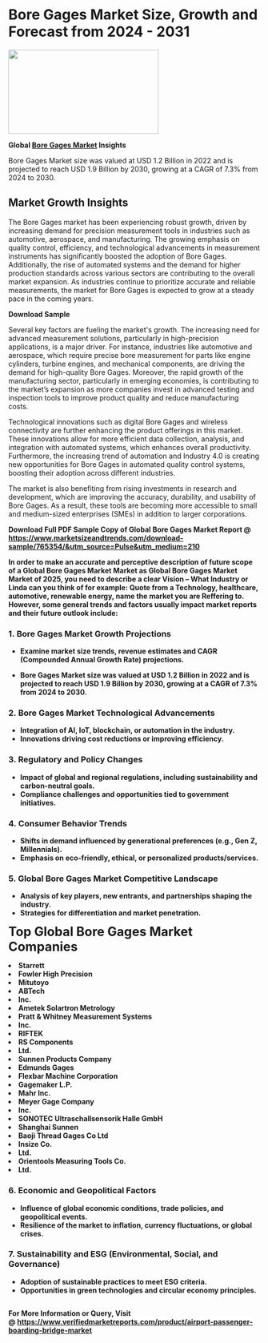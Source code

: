 <H1>Bore Gages Market Size, Growth and Forecast from 2024 - 2031</H1><img class="aligncenter size-medium wp-image-584254" src="https://thirdeyenews.in/wp-content/uploads/2024/09/Global-Market-Research-300x168.jpeg" alt="" width="300" height="168" /><p><strong>Global&nbsp;<a href="https://www.marketsizeandtrends.com/download-sample/765354/&amp;utm_source=Pulse&amp;utm_medium=210">Bore Gages Market</a> Insights</strong></p><p>Bore Gages Market size was valued at USD 1.2 Billion in 2022 and is projected to reach USD 1.9 Billion by 2030, growing at a CAGR of 7.3% from 2024 to 2030.</p><p><h2>Market Growth Insights</h2> <p>The Bore Gages market has been experiencing robust growth, driven by increasing demand for precision measurement tools in industries such as automotive, aerospace, and manufacturing. The growing emphasis on quality control, efficiency, and technological advancements in measurement instruments has significantly boosted the adoption of Bore Gages. Additionally, the rise of automated systems and the demand for higher production standards across various sectors are contributing to the overall market expansion. As industries continue to prioritize accurate and reliable measurements, the market for Bore Gages is expected to grow at a steady pace in the coming years.</p> <p><strong>Download Sample</strong></p> <p>Several key factors are fueling the market's growth. The increasing need for advanced measurement solutions, particularly in high-precision applications, is a major driver. For instance, industries like automotive and aerospace, which require precise bore measurement for parts like engine cylinders, turbine engines, and mechanical components, are driving the demand for high-quality Bore Gages. Moreover, the rapid growth of the manufacturing sector, particularly in emerging economies, is contributing to the market’s expansion as more companies invest in advanced testing and inspection tools to improve product quality and reduce manufacturing costs.</p> <p>Technological innovations such as digital Bore Gages and wireless connectivity are further enhancing the product offerings in this market. These innovations allow for more efficient data collection, analysis, and integration with automated systems, which enhances overall productivity. Furthermore, the increasing trend of automation and Industry 4.0 is creating new opportunities for Bore Gages in automated quality control systems, boosting their adoption across different industries.</p> <p>The market is also benefiting from rising investments in research and development, which are improving the accuracy, durability, and usability of Bore Gages. As a result, these tools are becoming more accessible to small and medium-sized enterprises (SMEs) in addition to larger corporations.</p> <p><strong></p><p><span class=""><strong>Download Full PDF Sample Copy of Global Bore Gages Market Report</strong> @ <a href="https://www.marketsizeandtrends.com/download-sample/765354/&amp;utm_source=Pulse&amp;utm_medium=210" target="_blank">https://www.marketsizeandtrends.com/download-sample/765354/&amp;utm_source=Pulse&amp;utm_medium=210</a></span></p><p>In order to make an accurate and perceptive description of future scope of a Global&nbsp;Bore Gages Market Market as Global&nbsp;Bore Gages Market Market of 2025, you need to describe a clear Vision &ndash; What Industry or Linda can you think of for example: Quote from a Technology, healthcare, automotive, renewable energy, name the market you are Reffering to. However, some general trends and factors usually impact market reports and their future outlook include:</p><h3>1.&nbsp;<strong>Bore Gages Market Growth Projections</strong></h3><ul><li>Examine market size trends, revenue estimates and CAGR (Compounded Annual Growth Rate) projections.</li><li><p>Bore Gages Market size was valued at USD 1.2 Billion in 2022 and is projected to reach USD 1.9 Billion by 2030, growing at a CAGR of 7.3% from 2024 to 2030.</p></li></ul><h3>2.&nbsp;<strong>Bore Gages Market Technological Advancements</strong></h3><ul><li>Integration of AI, IoT, blockchain, or automation in the industry.</li><li>Innovations driving cost reductions or improving efficiency.</li></ul><h3>3.&nbsp;<strong>Regulatory and Policy Changes</strong></h3><ul><li>Impact of global and regional regulations, including sustainability and carbon-neutral goals.</li><li>Compliance challenges and opportunities tied to government initiatives.</li></ul><h3>4.&nbsp;<strong>Consumer Behavior Trends</strong></h3><ul><li>Shifts in demand influenced by generational preferences (e.g., Gen Z, Millennials).</li><li>Emphasis on eco-friendly, ethical, or personalized products/services.</li></ul><h3>5.&nbsp;<strong>Global Bore Gages Market Competitive Landscape</strong></h3><ul><li>Analysis of key players, new entrants, and partnerships shaping the industry.</li><li>Strategies for differentiation and market penetration.</li></ul><p data-pm-slice="1 1 []"><span style="color: inherit; font-family: inherit; font-size: 25px;">Top Global Bore Gages Market Companies</span></p><div class="" data-test-id=""><p><li>Starrett</li><li> Fowler High Precision</li><li> Mitutoyo</li><li> ABTech</li><li> Inc.</li><li> Ametek Solartron Metrology</li><li> Pratt & Whitney Measurement Systems</li><li> Inc.</li><li> RIFTEK</li><li> RS Components</li><li> Ltd.</li><li> Sunnen Products Company</li><li> Edmunds Gages</li><li> Flexbar Machine Corporation</li><li> Gagemaker L.P.</li><li> Mahr Inc.</li><li> Meyer Gage Company</li><li> Inc.</li><li> SONOTEC Ultraschallsensorik Halle GmbH</li><li> Shanghai Sunnen</li><li> Baoji Thread Gages Co Ltd</li><li> Insize Co.</li><li> Ltd.</li><li> Orientools Measuring Tools Co.</li><li> Ltd.</li></p></div><h3>6.&nbsp;<strong>Economic and Geopolitical Factors</strong></h3><ul><li>Influence of global economic conditions, trade policies, and geopolitical events.</li><li>Resilience of the market to inflation, currency fluctuations, or global crises.</li></ul><h3>7.&nbsp;<strong>Sustainability and ESG (Environmental, Social, and Governance)</strong></h3><ul><li>Adoption of sustainable practices to meet ESG criteria.</li><li>Opportunities in green technologies and circular economy principles.</li></ul><h2><strong style="font-size: 14px;">For More Information or Query, Visit @&nbsp;</strong><a style="background-color: #ffffff; font-size: 14px;" href="https://www.marketsizeandtrends.com/report/bore-gages-market/" target="_blank">https://www.verifiedmarketreports.com/product/airport-passenger-boarding-bridge-market</a></h2>
